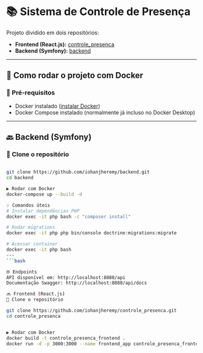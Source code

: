 # 📚 Sistema de Controle de Presença

Projeto dividido em dois repositórios:

- **Frontend (React.js):** [controle_presenca](https://github.com/iohanjheremy/controle_presenca)
- **Backend (Symfony):** [backend](https://github.com/iohanjheremy/backend)

---

## 🐳 Como rodar o projeto com Docker

### 🔧 Pré-requisitos

- Docker instalado ([instalar Docker](https://docs.docker.com/get-docker/))
- Docker Compose instalado (normalmente já incluso no Docker Desktop)

---

## 🔙 Backend (Symfony)

### 📁 Clone o repositório
```bash

git clone https://github.com/iohanjheremy/backend.git
cd backend

▶️ Rodar com Docker
docker-compose up --build -d

💡 Comandos úteis
# Instalar dependências PHP
docker exec -it php bash -c "composer install"

# Rodar migrations
docker exec -it php php bin/console doctrine:migrations:migrate

# Acessar container
docker exec -it php bash
---
```bash

🌐 Endpoints
API disponível em: http://localhost:8080/api
Documentação Swagger: http://localhost:8080/api/docs

🔜 Frontend (React.js)
📁 Clone o repositório

git clone https://github.com/iohanjheremy/controle_presenca.git
cd controle_presenca


▶️ Rodar com Docker
docker build -t controle_presenca_frontend .
docker run -d -p 3000:3000 --name frontend_app controle_presenca_frontend
